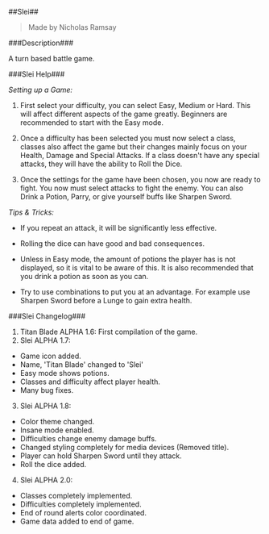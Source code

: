 ##Slei##
> Made by Nicholas Ramsay

###Description###

A turn based battle game.

###Slei Help###

*Setting up a Game:*

1. First select your difficulty, you can select Easy, Medium or Hard. This will affect different aspects of the game greatly. Beginners are recommended to start with the Easy mode.

2. Once a difficulty has been selected you must now select a class, classes also affect the game but their changes mainly focus on your Health, Damage and Special Attacks. If a class doesn't have any special attacks, they will have the ability to Roll the Dice.

3. Once the settings for the game have been chosen, you now are ready to fight. You now must select attacks to fight the enemy. You can also Drink a Potion, Parry, or give yourself buffs like Sharpen Sword.

*Tips & Tricks:*
- If you repeat an attack, it will be significantly less effective.

- Rolling the dice can have good and bad consequences.

- Unless in Easy mode, the amount of potions the player has is not displayed, so it is vital to be aware of this. It is also recommended that you drink a potion as soon as you can.

- Try to use combinations to put you at an advantage. For example use Sharpen Sword before a Lunge to gain extra health.

###Slei Changelog###

1. Titan Blade ALPHA 1.6: First compilation of the game.
2. Slei ALPHA 1.7:
  - Game icon added.
  - Name, 'Titan Blade' changed to 'Slei'
  - Easy mode shows potions.
  - Classes and difficulty affect player health.
  - Many bug fixes.
3. Slei ALPHA 1.8:
  - Color theme changed.
  - Insane mode enabled.
  - Difficulties change enemy damage buffs.
  - Changed styling completely for media devices (Removed title).
  - Player can hold Sharpen Sword until they attack.
  - Roll the dice added.
4. Slei ALPHA 2.0:
  - Classes completely implemented.
  - Difficulties completely implemented.
  - End of round alerts color coordinated.
  - Game data added to end of game.
